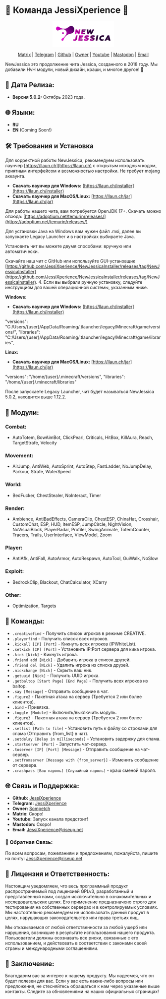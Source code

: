 # 🌟 Команда JessiXperience 🌟
<div align="center">
<p>
    <img width="200" src="https://github.com/JessiXperience/NewJessica/blob/alpha/NewJessica_logo.png">
</p>

[Matrix](#) |
[Telegram](https://t.me/JessiXperience) |
[Github](https://github.com/JessiXperience) |
[Owner](https://t.me/Sompetch) |
[Youtube](#) |
[Mastodon](https://mastodon.ml/@Sompetch) |
[Email](mailto:JessiXperience@riseup.net)
</div>

NewJessica это продолжение чита Jessica, созданного в 2018 году. Мы добавили HvH модули, новый дизайн, краши, и многое другое! 🚀

## 📅 **Дата Релиза:**
- **Версия 5.0.2:** Октябрь 2023 года.

## 🌐 **Языки:**
- **RU**
- **EN** (Coming Soon!)

## 🛠️ **Требования и Установка**
Для корректной работы NewJessica, рекомендуем использовать лаунчер [https://llaun.ch](https://llaun.ch) с открытым исходным кодом, приятным интерфейсом и возможностью настройки. Не требует mojang аккаунта.

- **Скачать лаунчер для Windows:** [https://llaun.ch/installer](https://llaun.ch/installer)
- **Скачать лаунчер для MacOS/Linux:** [https://llaun.ch/jar](https://llaun.ch/jar)

Для работы нашего чита, вам потребуется OpenJDK 17+. Скачать можно отсюда: [https://adoptium.net/temurin/releases/](https://adoptium.net/temurin/releases/)

Для установки Java на Windows вам нужен файл .msi, далее вы запускаете Legacy Launcher и в настройках выбираете Java.

Установить чит вы можете двумя способами: вручную или автоматически.

Скачайте наш чит с GitHub или используйте GUI-установщик [https://github.com/JessiXperience/NewJessicaInstaller/releases/tag/NewJessicaInstaller](https://github.com/JessiXperience/NewJessicaInstaller/releases/tag/NewJessicaInstaller).
4. Если вы выбрали ручную установку, следуйте инструкциям для вашей операционной системы, указанным ниже.

**Windows:**

- **Скачать лаунчер для Windows:** [https://llaun.ch/installer](https://llaun.ch/installer)

"versions": "C:/Users/{user}/AppData/Roaming/.tlauncher/legacy/Minecraft/game/versions/",
"libraries": "C:/Users/{user}/AppData/Roaming/.tlauncher/legacy/Minecraft/game/libraries",

**Linux:**
- **Скачать лаунчер для MacOS/Linux:** [https://llaun.ch/jar](https://llaun.ch/jar)

"versions": "/home/{user}/.minecraft/versions",
"libraries": "/home/{user}/.minecraft/libraries"

После запускаете Legacy Launcher, чит будет называться NewJessica 5.0.2, находится выше 1.12.2.

## 🚀 **Модули:**
### **Combat:**
- AutoTotem, BowAimBot, ClickPearl, Criticals, HitBox, KillAura, Reach, TargetStrafe, Velocity

### **Movement:**
- AirJump, AntiWeb, AutoSprint, AutoStep, FastLadder, NoJumpDelay, Parkour, Strafe, WaterSpeed

### **World:**
- BedFucker, ChestStealer, NoInteract, Timer

### **Render:**
- Ambience, AntiBadEffects, CameraClip, ChestESP, ChinaHat, Crosshair, CustomChat, ESP, HUD, ItemESP, JumpCircle, NightVision, NoVisualBlock, PlayerRadar, Profiler, SwingAnimate, TotemCounter, Tracers, Trails, UserInterface, ViewModel, Zoom

### **Player:**
- AntiAfk, AntiFall, AutoArmor, AutoRespawn, AutoTool, GuiWalk, NoSlow

### **Exploit:**
- BedrockClip, Blackout, ChatCalculator, XCarry

### **Other:**
- Optimization, Targets

## 📜 **Команды:**
- `.creativefind` - Получить список игроков в режиме CREATIVE.
- `.playerfind` - Получить список всех игроков.
- `.kickall [IP] [Port]` - Кикнуть всех игроков (IPWhiteList).
- `.setkick [IP] [Port]` - Установить IP:Port сервера для кика игрока.
- `.kick [Nick]` - Кикнуть игрока.
- `.friend add [Nick]` - Добавить игрока в список друзей.
- `.friend del [Nick]` - Удалить игрока из списка друзей.
- `.nickchange [Nick]` - Скрыть ваш ник.
- `.getuuid [Nick]` - Получить UUID игрока.
- `.getbaltop [Start Page] [End Page]` - Получить всех игроков из baltop.
- `.say [Message]` - Отправить сообщение в чат.
- `.figure2` - Пакетная атака на сервер (Требуется 2 или более клиентов).
- `.bind` - Привязка.
- `.toggle [Module]` - Включить/выключить модуль.
- `.figure3` - Пакетная атака на сервер (Требуется 2 или более клиентов).
- `.setlist [Path to file]` - Установить путь к файлу со строками для спама (Отправить {from_list} в чат).
- `.setdelay [Delay in milliseconds]` - Установить задержку для спама.
- `.startserver [Port]` - Запустить чат-сервер.
- `.toserver [IP] [Port] [Message]` - Отправить сообщение на чат-сервер.
- `.setfromserver [Message with {from_server}]` - Изменить сообщение от сервера.
- `.crashpass [Ваш пароль] [Случайный пароль]`  - краш сменой пароля.

## 🌐 **Связь и Поддержка:**
- **Github:** [JessiXperience](https://github.com/JessiXperience)
- **Telegram:** [JessiXperience](https://t.me/JessiXperience)
- **Owner:** [Sompetch](https://t.me/Sompetch)
- **Matrix:** Скоро!
- **Youtube:** Запуск канала предстоит!
- **Mastodon:** Скоро!
- **Email:** JessiXperience@riseup.net

### 💌 **Обратная Связь:**
По всем вопросам, пожеланиям и предложениям, пожалуйста, пишите на почту: JessiXperience@riseup.net

## 📜 **Лицензия и Ответственность:**
Настоящим уведомляем, что весь программный продукт распространяемый под лицензией GPLv3, разработанный и представленный нами, создан исключительно в ознакомительных и исследовательских целях. Его применение предназначено строго для тестирования на собственных серверах и в контролируемых условиях. Мы настоятельно рекомендуем не использовать данный продукт в целях, нарушающих законодательство или права третьих лиц.

Мы отказываемся от любой ответственности за любой ущерб или нарушения, возникшие в результате использования нашего продукта. Пользователи должны осознавать все риски, связанные с его использованием, и действовать в соответствии с законами своей страны и международными соглашениями.

## 📌 **Заключение:**
Благодарим вас за интерес к нашему продукту. Мы надеемся, что он будет полезен для вас. Если у вас есть какие-либо вопросы или предложения, не стесняйтесь обращаться к нам через указанные выше контакты. Следите за обновлениями на наших официальных страницах!



